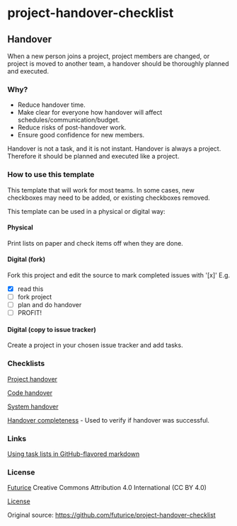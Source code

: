 # project-handover-checklist

## Handover

When a new person joins a project, project members are changed, or project is moved to another team, a
handover should be thoroughly planned and executed.

### Why?

* Reduce handover time.
* Make clear for everyone how handover will affect schedules/communication/budget.
* Reduce risks of post-handover work.
* Ensure good confidence for new members.

Handover is not a task, and it is not instant. Handover is always a project. Therefore it should be planned
and executed like a project.

### How to use this template

This template that will work for most teams. In some cases, new checkboxes may need to be added, or existing
checkboxes removed.

This template can be used in a physical or digital way:

#### Physical

Print lists on paper and check items off when they are done.

#### Digital (fork)

Fork this project and edit the source to mark completed issues with '[x]'
E.g.
- [x] read this
- [ ] fork project
- [ ] plan and do handover
- [ ] PROFIT!

#### Digital (copy to issue tracker)

Create a project in your chosen issue tracker and add tasks.

### Checklists

[Project handover](cl-project.md)

[Code handover](cl-code.md)

[System handover](cl-system.md)

[Handover completeness](cl-completeness.md) - Used to verify if handover was successful.

### Links

[Using task lists in GitHub-flavored markdown](https://github.com/blog/1375%0A-task-lists-in-gfm-issues-pulls-comments)

### License

[Futurice](http://www.futurice.com)
Creative Commons Attribution 4.0 International (CC BY 4.0)

[License](LICENSE)

Original source: https://github.com/futurice/project-handover-checklist

